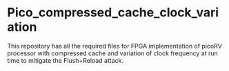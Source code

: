 # Pico_compressed_cache_clock_variation
This repository has all the required files for FPGA implementation of picoRV processor with compressed cache and variation of clock frequency at run time to mitigate the Flush+Reload attack.
